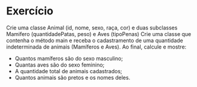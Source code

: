 # Exercício

Crie uma classe Animal (id, nome, sexo, raça, cor) e duas subclasses Mamifero (quantidadePatas, peso) e Aves (tipoPenas)
Crie uma classe que contenha o método main e receba o cadastramento de uma quantidade indeterminada de animais (Mamíferos e Aves). Ao final, calcule e mostre:
- Quantos mamíferos são do sexo masculino;
- Quantas aves são do sexo feminino;
- A quantidade total de animais cadastrados;
- Quantos animais são pretos e os nomes deles.
